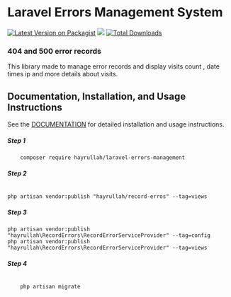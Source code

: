 # Laravel Errors Management System 


[![Latest Version on Packagist](https://img.shields.io/packagist/v/hayrullah/laravel-errors-management.svg?style=flat-square)](https://packagist.org/packages/hayrullah/laravel-errors-management)
![](https://github.com/hayrullah/laravel-errors-management/workflows/Run%20Tests/badge.svg?branch=master)
[![Total Downloads](https://img.shields.io/packagist/dt/hayrullah/laravel-errors-management.svg?style=flat-square)](https://packagist.org/packages/hayrullah/laravel-errors-management)

### 404 and 500 error records  

<article>
This library made to manage error records and display visits count , date times
ip and  more details about visits.
</article>


## Documentation, Installation, and Usage Instructions

See the [DOCUMENTATION](https://packagist.org/packages/hayrullah/laravel-errors-management) for detailed installation and usage instructions.

##### Step 1 
```
    composer require hayrullah/laravel-errors-management
 ```

##### Step 2
 ```   
 
 php artisan vendor:publish "hayrullah/record-erros" --tag=views 
 ```

##### Step 3
 ```   
 php artisan vendor:publish "hayrullah\RecordErrors\RecordErrorServiceProvider" --tag=config 
 php artisan vendor:publish "hayrullah\RecordErrors\RecordErrorServiceProvider" --tag=views 
 ```


##### Step 4

<code>
    php artisan migrate
</code>   


 
